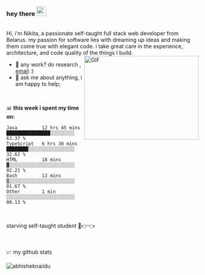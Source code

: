 ### hey there <img src="https://media.giphy.com/media/hvRJCLFzcasrR4ia7z/giphy.gif" width="25px">
<br/>
Hi, i'm Nikita, a passionate self-taught full stack web developer  from Belarus. my passion for software lies with dreaming up ideas and making them come true with elegant code. i take great care in the experience, architecture, and code quality of the things I build.


  <img align="right" alt="GIF" src="https://github.com/abhisheknaiidu/abhisheknaiidu/blob/master/code.gif?raw=true" width="300" height="220" />
  
  <br/>
  
- 💼 any work? do research , [email](mailto:xmil.nik@gmail.com) :)
- 💬 ask me about anything, i am happy to help;

<br/>

📊 **this week i spent my time on:**


<!--START_SECTION:waka-->

```text
Java         12 hrs 45 mins  ████████████████░░░░░░░░░   63.37 %
TypeScript   6 hrs 30 mins   ████████░░░░░░░░░░░░░░░░░   32.62 %
HTML         18 mins         ▓░░░░░░░░░░░░░░░░░░░░░░░░   02.21 %
Bash         13 mins         ▒░░░░░░░░░░░░░░░░░░░░░░░░   01.67 %
Other        1 min           ░░░░░░░░░░░░░░░░░░░░░░░░░   00.13 %
```

<br/>

<!--END_SECTION:waka-->

starving self-taught student 🥺👉👈

<br/>

📈 my github stats

<p align="left"> <img src="https://github-readme-stats.vercel.app/api?username=Nikita-ctr&show_icons=true&theme=gotham" alt="abhisheknaiidu" />


